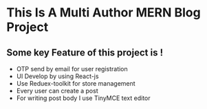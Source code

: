# This Is A Multi Author MERN Blog Project

## Some key Feature of this project is !

- OTP send by email for user registration
- UI Develop by using React-js
- Use Reduex-toolkit for store management
- Every user can create a post
- For writing post body I use TinyMCE text editor
